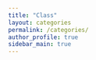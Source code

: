 ```yaml
---
title: "Class"
layout: categories
permalink: /categories/
author_profile: true
sidebar_main: true
---
```


